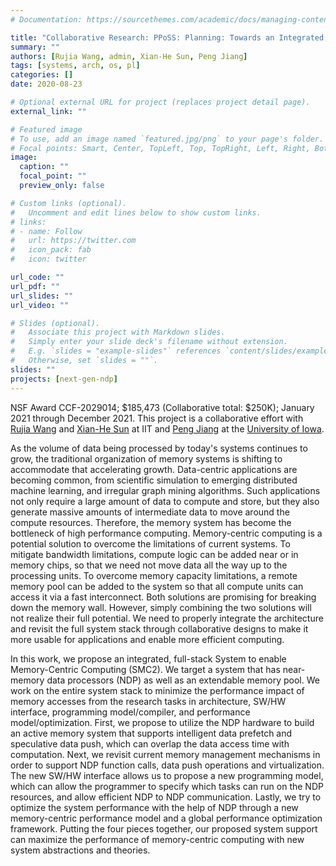```yaml
---
# Documentation: https://sourcethemes.com/academic/docs/managing-content/

title: "Collaborative Research: PPoSS: Planning: Towards an Integrated, Full-stack System for Memory-centric Computing"
summary: ""
authors: [Rujia Wang, admin, Xian-He Sun, Peng Jiang]
tags: [systems, arch, os, pl]
categories: []
date: 2020-08-23

# Optional external URL for project (replaces project detail page).
external_link: ""

# Featured image
# To use, add an image named `featured.jpg/png` to your page's folder.
# Focal points: Smart, Center, TopLeft, Top, TopRight, Left, Right, BottomLeft, Bottom, BottomRight.
image:
  caption: ""
  focal_point: ""
  preview_only: false

# Custom links (optional).
#   Uncomment and edit lines below to show custom links.
# links:
# - name: Follow
#   url: https://twitter.com
#   icon_pack: fab
#   icon: twitter

url_code: ""
url_pdf: ""
url_slides: ""
url_video: ""

# Slides (optional).
#   Associate this project with Markdown slides.
#   Simply enter your slide deck's filename without extension.
#   E.g. `slides = "example-slides"` references `content/slides/example-slides.md`.
#   Otherwise, set `slides = ""`.
slides: ""
projects: [next-gen-ndp]
---
```


NSF Award CCF-2029014;
$185,473 (Collaborative total: $250K); January 2021 through December 2021. This project is a collaborative effort with
[Rujia Wang](https://rujiawang.github.io/) and [Xian-He Sun](http://www.cs.iit.edu/~scs/sun/) at IIT and [Peng Jiang](https://homepage.divms.uiowa.edu/~penjiang/) at the [University of Iowa](https://uiowa.edu/).


As the volume of data being processed by today's systems continues to grow, the
traditional organization of memory systems is shifting to accommodate that
accelerating growth. Data-centric applications are becoming common, from
scientific simulation to emerging distributed machine learning, and irregular
graph mining algorithms. Such applications not only require a large amount of
data to compute and store, but they also generate massive amounts of
intermediate data to move around the compute resources.  Therefore, the memory
system has become the bottleneck of high performance computing.  Memory-centric
computing is a potential solution to overcome the limitations of current
systems. To mitigate bandwidth limitations, compute logic can be added near or
in memory chips, so that we need not move data all the way up to the processing
units. To overcome memory capacity limitations, a remote memory pool can be
added to the system so that all compute units can access it via a fast
interconnect.  Both solutions are promising for breaking down the memory wall.
However, simply combining the two solutions will not realize their full
potential. We need to properly integrate the architecture and revisit the full
system stack through collaborative designs to make it more usable for
applications and enable more efficient computing.

In this work, we propose an integrated, full-stack System to enable
Memory-Centric Computing (SMC2).  We target a system that has near-memory data
processors (NDP) as well as an extendable memory pool.  We work on the entire
system stack to minimize the performance impact of memory accesses from the
research tasks in architecture, SW/HW interface, programming model/compiler,
and performance model/optimization. First, we propose to utilize the NDP
hardware to build an active memory system that supports intelligent data
prefetch and speculative data push, which can overlap the data access time with
computation. Next, we revisit current memory management mechanisms in order to
support NDP function calls, data push operations and virtualization. The new
SW/HW interface allows us to propose a new programming model, which can allow
the programmer to specify which tasks can run on the NDP resources, and allow
efficient NDP to NDP communication. Lastly, we try to optimize the system
performance with the help of NDP through a new memory-centric performance model
and a global performance optimization framework. Putting the four pieces
together, our proposed system support can maximize the performance of
memory-centric computing with new system abstractions and theories.

